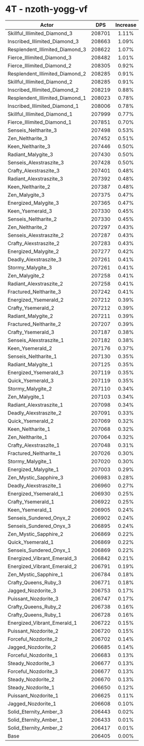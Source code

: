 # 4T - nzoth-yogg-vf
| Actor | DPS | Increase |
|---|:---:|:---:|
|Skillful_Illimited_Diamond_3|208701|1.11%|
|Inscribed_Illimited_Diamond_3|208663|1.09%|
|Resplendent_Illimited_Diamond_3|208622|1.07%|
|Fierce_Illimited_Diamond_3|208482|1.01%|
|Fierce_Illimited_Diamond_2|208305|0.92%|
|Resplendent_Illimited_Diamond_2|208285|0.91%|
|Skillful_Illimited_Diamond_2|208285|0.91%|
|Inscribed_Illimited_Diamond_2|208219|0.88%|
|Resplendent_Illimited_Diamond_1|208023|0.78%|
|Inscribed_Illimited_Diamond_1|208006|0.78%|
|Skillful_Illimited_Diamond_1|207999|0.77%|
|Fierce_Illimited_Diamond_1|207851|0.70%|
|Senseis_Neltharite_3|207498|0.53%|
|Zen_Neltharite_3|207452|0.51%|
|Keen_Neltharite_3|207446|0.50%|
|Radiant_Malygite_3|207430|0.50%|
|Senseis_Alexstraszite_3|207428|0.50%|
|Crafty_Alexstraszite_3|207401|0.48%|
|Radiant_Alexstraszite_3|207392|0.48%|
|Keen_Neltharite_2|207387|0.48%|
|Zen_Malygite_3|207375|0.47%|
|Energized_Malygite_3|207365|0.47%|
|Keen_Ysemerald_3|207330|0.45%|
|Senseis_Neltharite_2|207330|0.45%|
|Zen_Neltharite_2|207297|0.43%|
|Senseis_Alexstraszite_2|207287|0.43%|
|Crafty_Alexstraszite_2|207283|0.43%|
|Energized_Malygite_2|207277|0.42%|
|Deadly_Alexstraszite_3|207261|0.41%|
|Stormy_Malygite_3|207261|0.41%|
|Zen_Malygite_2|207258|0.41%|
|Radiant_Alexstraszite_2|207258|0.41%|
|Fractured_Neltharite_3|207242|0.41%|
|Energized_Ysemerald_2|207212|0.39%|
|Crafty_Ysemerald_2|207212|0.39%|
|Radiant_Malygite_2|207211|0.39%|
|Fractured_Neltharite_2|207207|0.39%|
|Crafty_Ysemerald_3|207187|0.38%|
|Senseis_Alexstraszite_1|207182|0.38%|
|Keen_Ysemerald_2|207176|0.37%|
|Senseis_Neltharite_1|207130|0.35%|
|Radiant_Malygite_1|207125|0.35%|
|Energized_Ysemerald_3|207119|0.35%|
|Quick_Ysemerald_3|207119|0.35%|
|Stormy_Malygite_2|207110|0.34%|
|Zen_Malygite_1|207103|0.34%|
|Radiant_Alexstraszite_1|207098|0.34%|
|Deadly_Alexstraszite_2|207091|0.33%|
|Quick_Ysemerald_2|207069|0.32%|
|Keen_Neltharite_1|207068|0.32%|
|Zen_Neltharite_1|207064|0.32%|
|Crafty_Alexstraszite_1|207048|0.31%|
|Fractured_Neltharite_1|207026|0.30%|
|Stormy_Malygite_1|207020|0.30%|
|Energized_Malygite_1|207003|0.29%|
|Zen_Mystic_Sapphire_3|206983|0.28%|
|Deadly_Alexstraszite_1|206960|0.27%|
|Energized_Ysemerald_1|206930|0.25%|
|Crafty_Ysemerald_1|206922|0.25%|
|Keen_Ysemerald_1|206905|0.24%|
|Senseis_Sundered_Onyx_2|206902|0.24%|
|Senseis_Sundered_Onyx_3|206895|0.24%|
|Zen_Mystic_Sapphire_2|206869|0.22%|
|Quick_Ysemerald_1|206869|0.22%|
|Senseis_Sundered_Onyx_1|206869|0.22%|
|Energized_Vibrant_Emerald_3|206842|0.21%|
|Energized_Vibrant_Emerald_2|206791|0.19%|
|Zen_Mystic_Sapphire_1|206784|0.18%|
|Crafty_Queens_Ruby_3|206771|0.18%|
|Jagged_Nozdorite_3|206753|0.17%|
|Puissant_Nozdorite_3|206747|0.17%|
|Crafty_Queens_Ruby_2|206738|0.16%|
|Crafty_Queens_Ruby_1|206728|0.16%|
|Energized_Vibrant_Emerald_1|206722|0.15%|
|Puissant_Nozdorite_2|206720|0.15%|
|Forceful_Nozdorite_2|206702|0.14%|
|Jagged_Nozdorite_2|206685|0.14%|
|Forceful_Nozdorite_1|206683|0.13%|
|Steady_Nozdorite_3|206677|0.13%|
|Forceful_Nozdorite_3|206677|0.13%|
|Steady_Nozdorite_2|206670|0.13%|
|Steady_Nozdorite_1|206650|0.12%|
|Puissant_Nozdorite_1|206625|0.11%|
|Jagged_Nozdorite_1|206608|0.10%|
|Solid_Eternity_Amber_3|206443|0.02%|
|Solid_Eternity_Amber_1|206433|0.01%|
|Solid_Eternity_Amber_2|206417|0.01%|
|Base|206405|0.00%|

